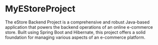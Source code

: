 # MyEStoreProject
The eStore Backend Project is a comprehensive and robust Java-based application that powers the backend operations of an online e-commerce store. Built using Spring Boot and Hibernate, this project offers a solid foundation for managing various aspects of an e-commerce platform.
